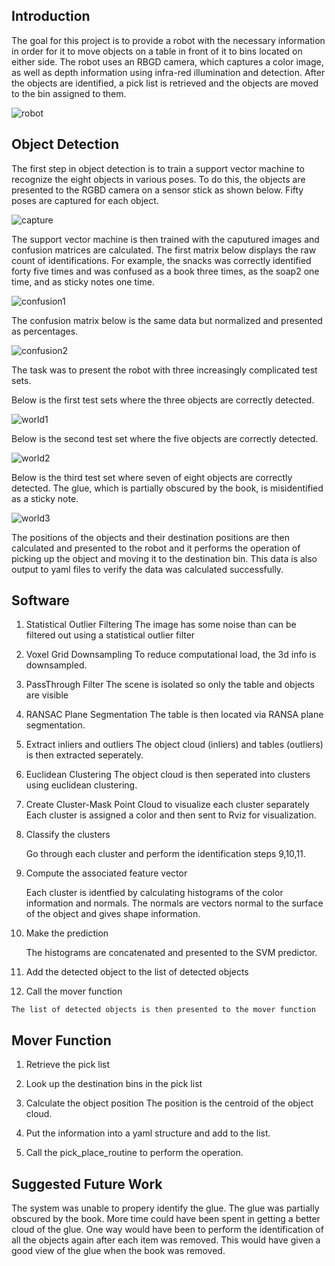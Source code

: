 ## Introduction

The goal for this project is to provide a robot with the necessary information in order for it to move objects on a table in front of it to bins located on either side.  The robot uses an RBGD camera, which captures a  color image, as well as depth information using infra-red illumination and detection.  After the objects are identified, a pick list is retrieved and the objects are moved to the bin assigned to them.

![robot](misc_images/robot.png)

## Object Detection

The first step in object detection is to train a support vector machine to recognize the eight objects in various poses.  To do this, the objects are presented to the RGBD camera on a sensor stick as shown below.  Fifty poses are captured for each object.

![capture](misc_images/capture_features.png)

The support vector machine is then trained with the caputured images and confusion matrices are calculated.  The first matrix below displays the raw count of identifications.  For example, the snacks was correctly identified forty five times and was confused as a book three times, as the soap2 one time, and as sticky notes one time.



![confusion1](misc_images/confusion1.png)

The confusion matrix below is the same data but normalized and presented as percentages.

![confusion2](misc_images/confusion2.png)


The task was to present the robot with three increasingly complicated test sets.


Below is the first test sets where the three objects are correctly detected.

![world1](misc_images/world_1.png)

Below is the second test set where the five objects are correctly detected.

![world2](misc_images/world_2.png)

Below is the third test set where seven of eight objects are correctly detected.  The glue, which is partially obscured by the book, is misidentified as a sticky note.

![world3](misc_images/world_3.png)

The positions of the objects and their destination positions are then calculated and presented to the robot and it performs the operation of picking up the object and moving it to the destination bin.  This data is also output to yaml files to verify the data was calculated successfully.

## Software

1.  Statistical Outlier Filtering
    The image has some noise than can be filtered out using a statistical outlier filter
    
2.  Voxel Grid Downsampling
    To reduce computational load, the 3d info is downsampled.
    
3.  PassThrough Filter
    The scene is isolated so only the table and objects are visible
    
4.  RANSAC Plane Segmentation
    The table is then located via RANSA plane segmentation.
    
5.  Extract inliers and outliers
    The object cloud (inliers) and tables (outliers) is then extracted seperately.
    
6.  Euclidean Clustering
    The object cloud is then seperated into clusters using euclidean clustering.
    
7.  Create Cluster-Mask Point Cloud to visualize each cluster separately
    Each cluster is assigned a color and then sent to Rviz for visualization.
    
8.  Classify the clusters

    Go through each cluster and perform the identification steps 9,10,11.
    

9. Compute the associated feature vector

    Each cluster is identfied by calculating histograms of the color information and normals.  The normals are vectors normal to the surface of the object and gives shape information.  

10. Make the prediction

    The histograms are concatenated and presented to the SVM predictor.


11. Add the detected object to the list of detected objects

12.  Call the mover function

    The list of detected objects is then presented to the mover function

## Mover Function
    
1.  Retrieve the pick list

2.  Look up the destination bins in the pick list

3.  Calculate the object position
    The position is the centroid of the object cloud.
    
4.  Put the information into a yaml structure and add to the list.

5.  Call the pick_place_routine to perform the operation.

## Suggested Future Work

The system was unable to propery identify the glue.   The glue was partially obscured by the book.  More time could have been spent in getting a better cloud of the glue.  One way would have been to perform the identification of all the objects again after each item was removed.  This would have given a good view of the glue when the book was removed.



